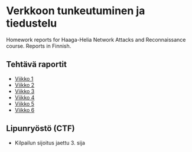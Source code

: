 # Verkkoon tunkeutuminen ja tiedustelu
Homework reports for Haaga-Helia Network Attacks and Reconnaissance course. Reports in Finnish.

## Tehtävä raportit
- [Viikko 1](h1/h1-Sniff.md)
- [Viikko 2](h2/h2-tehtävänannot.md)
- [Viikko 3](h3/h3-Aaltoja-harjaamassa.md)
- [Viikko 4](h4/h4-NFC-ja-RFID.md)
- [Viikko 5](h5/Laboratorio-ja-simulaatioympäristöt-hyökkäyksissä.md)
- [Viikko 6](h6/WiFi.md)

## Lipunryöstö (CTF)
- Kilpailun sijoitus jaettu 3. sija
